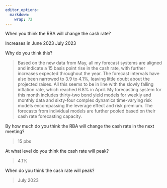 ```yaml
---
editor_options: 
  markdown: 
    wrap: 72
---
```


When you think the RBA will change the cash rate?

Increases in June 2023 July 2023


Why do you think this?

> Based on the new data from May, all my forecast systems are aligned and indicate a 15 basis point rise in the cash rate, with further increases expected throughout the year. The forecast intervals have also been narrowed to 3.9 to 4.1%, leaving little doubt about the projected raises. All this seems to be in line with the slowly falling inflation rate, which reached 6.8% in April. My forecasting system for this month includes thirty-two bond yield models for weekly and monthly data and sixty-four complex dynamics time-varying risk models encompassing the leverage effect and risk premium. The forecasts from individual models are further pooled based on their cash rate forecasting capacity.


By how much do you think the RBA will change the cash rate in the next
meeting?

> 15 pbs

At what level do you think the cash rate will peak?

> 4.1%

When do you think the cash rate will peak?

> July 2023

